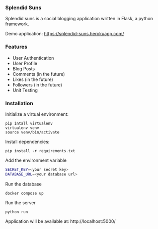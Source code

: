 ### Splendid Suns

Splendid suns is a social blogging application written in Flask, a python framework.

Demo application: https://splendid-suns.herokuapp.com/

### Features
* User Authentication
* User Profile
* Blog Posts
* Comments (in the future)
* Likes (in the future)
* Followers (in the future)
* Unit Testing


### Installation

Initialize a virtual environment:

```commandline
pip íntall virtualenv
virtualenv venv
source venv/bin/activate
```

Install dependencies:

```commandline
pip install -r requirements.txt
```

Add the environment variable

```bash
SECRET_KEY=<your secret key>
DATABASE_URL=<your database url>
```

Run the database

```commandline
docker compose up
```

Run the server

```commandline
python run
```

Application will be available at: http://localhost:5000/

